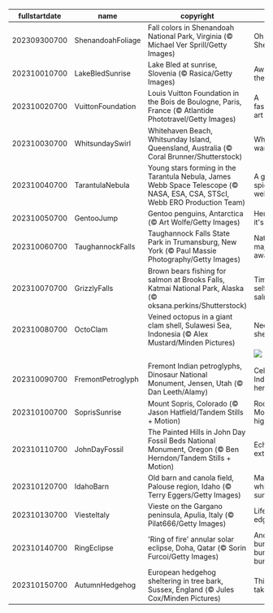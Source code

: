 |fullstartdate|name|copyright|title|image|
|--|--|--|--|--|
202309300700|ShenandoahFoliage|Fall colors in Shenandoah National Park, Virginia (© Michael Ver Sprill/Getty Images)|Oh Shenandoah|![](/en-US/2023/10/202309300700ShenandoahFoliage.jpg)|
202310010700|LakeBledSunrise|Lake Bled at sunrise, Slovenia (© Rasica/Getty Images)|Awake to the lake|![](/en-US/2023/10/202310010700LakeBledSunrise.jpg)|
202310020700|VuittonFoundation|Louis Vuitton Foundation in the Bois de Boulogne, Paris, France (© Atlantide Phototravel/Getty Images)|A fashionista art center|![](/en-US/2023/10/202310020700VuittonFoundation.jpg)|
202310030700|WhitsundaySwirl|Whitehaven Beach, Whitsunday Island, Queensland, Australia (© Coral Brunner/Shutterstock)|Whitsunday wanderlust|![](/en-US/2023/10/202310030700WhitsundaySwirl.jpg)|
202310040700|TarantulaNebula|Young stars forming in the Tarantula Nebula, James Webb Space Telescope (© NASA, ESA, CSA, STScI, Webb ERO Production Team)|A galactic spider's web|![](/en-US/2023/10/202310040700TarantulaNebula.jpg)|
202310050700|GentooJump|Gentoo penguins, Antarctica (© Art Wolfe/Getty Images)|Here's how it's done!|![](/en-US/2023/10/202310050700GentooJump.jpg)|
202310060700|TaughannockFalls|Taughannock Falls State Park in Trumansburg, New York (© Paul Massie Photography/Getty Images)|Nature's majesty awaits!|![](/en-US/2023/10/202310060700TaughannockFalls.jpg)|
202310070700|GrizzlyFalls|Brown bears fishing for salmon at Brooks Falls, Katmai National Park, Alaska (© oksana.perkins/Shutterstock)|Time for self-serve salmon|![](/en-US/2023/10/202310070700GrizzlyFalls.jpg)|
202310080700|OctoClam|Veined octopus in a giant clam shell, Sulawesi Sea, Indonesia (© Alex Mustard/Minden Pictures)|Need some shell-ter?|![](/en-US/2023/10/202310080700OctoClam.jpg)|
||||![](/en-US/2023/10/.jpg)|
202310090700|FremontPetroglyph|Fremont Indian petroglyphs, Dinosaur National Monument, Jensen, Utah (© Dan Leeth/Alamy)|Celebrating Indigenous heritage|![](/en-US/2023/10/202310090700FremontPetroglyph.jpg)|
202310100700|SoprisSunrise|Mount Sopris, Colorado (© Jason Hatfield/Tandem Stills + Motion)|Rocky Mountain high|![](/en-US/2023/10/202310100700SoprisSunrise.jpg)|
202310110700|JohnDayFossil|The Painted Hills in John Day Fossil Beds National Monument, Oregon (© Ben Herndon/Tandem Stills + Motion)|Echoes of extinction|![](/en-US/2023/10/202310110700JohnDayFossil.jpg)|
202310120700|IdahoBarn|Old barn and canola field, Palouse region, Idaho (© Terry Eggers/Getty Images)|Make hay while the sun shines|![](/en-US/2023/10/202310120700IdahoBarn.jpg)|
202310130700|ViesteItaly|Vieste on the Gargano peninsula, Apulia, Italy (© Pilat666/Getty Images)|Life on the edge|![](/en-US/2023/10/202310130700ViesteItaly.jpg)|
202310140700|RingEclipse|'Ring of fire' annular solar eclipse, Doha, Qatar (© Sorin Furcoi/Getty Images)|And it burns, burns, burns|![](/en-US/2023/10/202310140700RingEclipse.jpg)|
202310150700|AutumnHedgehog|European hedgehog sheltering in tree bark, Sussex, England (© Jules Cox/Minden Pictures)|This spot's taken|![](/en-US/2023/10/202310150700AutumnHedgehog.jpg)|
